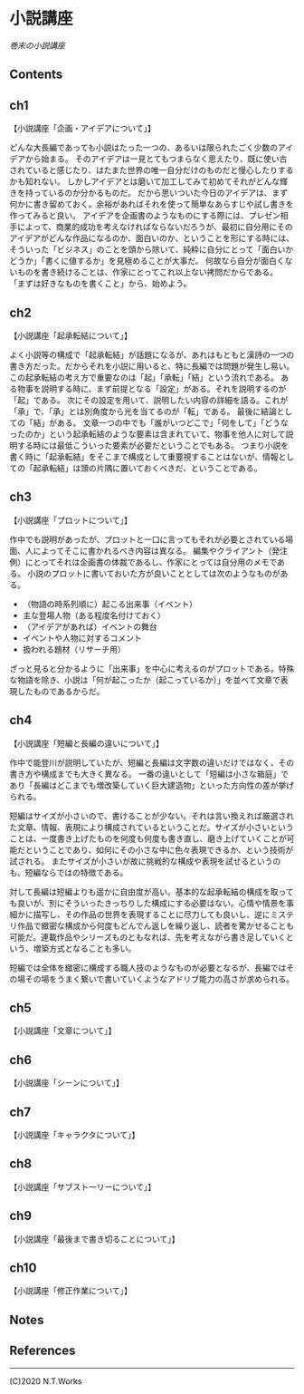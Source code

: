 # 小説講座

*巻末の小説講座*

## Contents


## ch1

【小説講座「企画・アイデアについて」】

どんな大長編であっても小説はたった一つの、あるいは限られたごく少数のアイデアから始まる。
そのアイデアは一見とてもつまらなく思えたり、既に使い古されていると感じたり、はたまた世界の唯一自分だけのものだと慢心したりするかも知れない。
しかしアイデアとは磨いて加工してみて初めてそれがどんな輝きを持っているのか分かるものだ。
だから思いついた今日のアイデアは、まず何かに書き留めておく。余裕があればそれを使って簡単なあらすじや試し書きを作ってみると良い。
アイデアを企画書のようなものにする際には、プレゼン相手によって、商業的成功を考えなければならないだろうが、最初に自分用にそのアイデアがどんな作品になるのか、面白いのか、ということを形にする時には、そういった「ビジネス」のことを頭から除いて、純粋に自分にとって「面白いかどうか」「書くに値するか」を見極めることが大事だ。
何故なら自分が面白くないものを書き続けることは、作家にとってこれ以上ない拷問だからである。
「まずは好きなものを書くこと」から、始めよう。

## ch2

【小説講座「起承転結について」】

よく小説等の構成で「起承転結」が話題になるが、あれはもともと漢詩の一つの書き方だった。だからそれを小説に用いると、特に長編では問題が発生し易い。
この起承転結の考え方で重要なのは「起」「承転」「結」という流れである。
ある物事を説明する時に、まず前提となる「設定」がある。それを説明するのが「起」である。
次にその設定を用いて、説明したい内容の詳細を語る。これが「承」で、「承」とは別角度から光を当てるのが「転」である。
最後に結論としての「結」がある。
文章一つの中でも「誰がいつどこで」「何をして」「どうなったのか」という起承転結のような要素は含まれていて、物事を他人に対して説明する時には最低こういった要素が必要だということでもある。
つまり小説を書く時に「起承転結」をそこまで構成として重要視することはないが、情報としての「起承転結」は頭の片隅に置いておくべきだ、ということである。

## ch3

【小説講座「プロットについて」】

作中でも説明があったが、プロットと一口に言ってもそれが必要とされている場面、人によってそこに書かれるべき内容は異なる。
編集やクライアント（発注側）にとってそれは企画書の体裁であるし、作家にとっては自分用のメモである。
小説のプロットに書いておいた方が良いこととしては次のようなものがある。

* （物語の時系列順に）起こる出来事（イベント）
* 主な登場人物（ある程度名付けておく）
* （アイデアがあれば）イベントの舞台
* イベントや人物に対するコメント
* 扱われる題材（リサーチ用）

ざっと見ると分かるように「出来事」を中心に考えるのがプロットである。特殊な物語を除き、小説は「何が起こったか（起こっているか）」を並べて文章で表現したものであるからだ。

## ch4

【小説講座「短編と長編の違いについて」】

作中で能登川が説明していたが、短編と長編は文字数の違いだけではなく、その書き方や構成までも大きく異なる。
一番の違いとして「短編は小さな箱庭」であり「長編はどこまでも増改築していく巨大建造物」といった方向性の差が挙げられる。

短編はサイズが小さいので、書けることが少ない。それは言い換えれば厳選された文章、情報、表現により構成されているということだ。サイズが小さいということは、一度書き上げたものを何度も何度も書き直し、磨き上げていくことが可能だということであり、如何にその小さな中に色々表現できるか、という技術が試される。
またサイズが小さいが故に挑戦的な構成や表現を試せるというのも、短編ならではの特徴である。

対して長編は短編よりも遥かに自由度が高い。基本的な起承転結の構成を取っても良いが、別にそういったきっちりした構成にする必要はない。心情や情景を事細かに描写し、その作品の世界を表現することに尽力しても良いし、逆にミステリ作品で緻密な構成から何度もどんでん返しを繰り返し、読者を驚かせることも可能だ。連載作品やシリーズものともなれば、先を考えながら書き足していくという、増築方式となることも多い。

短編では全体を緻密に構成する職人技のようなものが必要となるが、長編ではその場その場をうまく繋いで書いていくようなアドリブ能力の高さが求められる。

## ch5

【小説講座「文章について」】

## ch6

【小説講座「シーンについて」】

## ch7

【小説講座「キャラクタについて」】

## ch8

【小説講座「サブストーリーについて」】

## ch9

【小説講座「最後まで書き切ることについて」】

## ch10

【小説講座「修正作業について」】

## Notes

## References

---
(C)2020 N.T.Works
